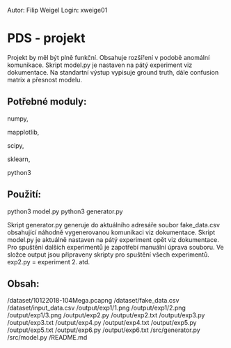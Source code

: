Autor: Filip Weigel
Login: xweige01

<h1>PDS - projekt</h1>
Projekt by měl být plně funkční. Obsahuje rozšíření v podobě anomální komunikace. Skript model.py je nastaven na pátý experiment viz dokumentace. Na standartní výstup vypisuje ground truth, dále confusion matrix a přesnost modelu. 
<h2>Potřebné moduly:</h2>
numpy,

mapplotlib,

scipy,

sklearn,

python3

<h2>Použití:</h2>
python3 model.py
python3 generator.py

Skript generator.py generuje do aktuálního adresáře soubor fake_data.csv obsahující náhodně vygenerovanou komunikaci viz dokumentace.
Skript model.py je aktuálně nastaven na pátý experiment opět viz dokumentace. Pro spuštění dalších experimentů je zapotřebí manuální úprava souboru.
Ve složce output jsou připraveny skripty pro spuštění všech experimentů. exp2.py = experiment 2. atd.

<h2>Obsah:</h2>
/dataset/10122018-104Mega.pcapng
/dataset/fake_data.csv
/dataset/input_data.csv
/output/exp1/1.png
/output/exp1/2.png
/output/exp1/3.png
/output/exp2.py
/output/exp2.txt
/output/exp3.py
/output/exp3.txt
/output/exp4.py
/output/exp4.txt
/output/exp5.py
/output/exp5.txt
/output/exp6.py
/output/exp6.txt
/src/generator.py
/src/model.py
/README.md
